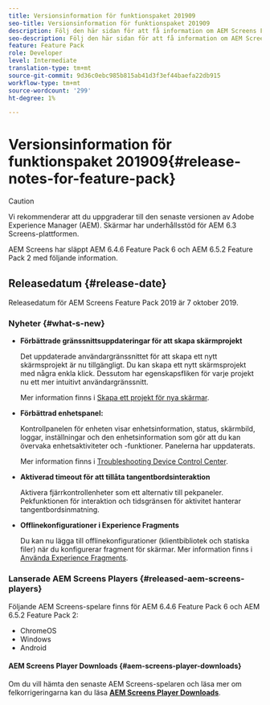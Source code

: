 ```yaml
---
title: Versionsinformation för funktionspaket 201909
seo-title: Versionsinformation för funktionspaket 201909
description: Följ den här sidan för att få information om AEM Screens Feature Pack 201909 släppt den 31 juli 2019.
seo-description: Följ den här sidan för att få information om AEM Screens Feature Pack 201909 släppt den 7 oktober 2019.
feature: Feature Pack
role: Developer
level: Intermediate
translation-type: tm+mt
source-git-commit: 9d36c0ebc985b815ab41d3f3ef44baefa22db915
workflow-type: tm+mt
source-wordcount: '299'
ht-degree: 1%

---
```



# Versionsinformation för funktionspaket 201909{#release-notes-for-feature-pack}

>[!CAUTION]
>
>Vi rekommenderar att du uppgraderar till den senaste versionen av Adobe Experience Manager (AEM). Skärmar har underhållsstöd för AEM 6.3 Screens-plattformen.

AEM Screens har släppt AEM 6.4.6 Feature Pack 6 och AEM 6.5.2 Feature Pack 2 med följande information.

## Releasedatum {#release-date}

Releasedatum för AEM Screens Feature Pack 2019 är 7 oktober 2019.

### Nyheter {#what-s-new}

* **Förbättrade gränssnittsuppdateringar för att skapa skärmprojekt**

   Det uppdaterade användargränssnittet för att skapa ett nytt skärmsprojekt är nu tillgängligt. Du kan skapa ett nytt skärmsprojekt med några enkla klick. Dessutom har egenskapsfliken för varje projekt nu ett mer intuitivt användargränssnitt.

   Mer information finns i [Skapa ett projekt för nya skärmar](creating-a-screens-project.md).

* **Förbättrad enhetspanel:**

   Kontrollpanelen för enheten visar enhetsinformation, status, skärmbild, loggar, inställningar och den enhetsinformation som gör att du kan övervaka enhetsaktiviteter och -funktioner. Panelerna har uppdaterats.

   Mer information finns i [Troubleshooting Device Control Center](monitoring-screens.md).

* **Aktiverad timeout för att tillåta tangentbordsinteraktion**

   Aktivera fjärrkontrollenheter som ett alternativ till pekpaneler. Pekfunktionen för interaktion och tidsgränsen för aktivitet hanterar tangentbordsinmatning.

* **Offlinekonfigurationer i Experience Fragments**

   Du kan nu lägga till offlinekonfigurationer (klientbibliotek och statiska filer) när du konfigurerar fragment för skärmar.
Mer information finns i [Använda Experience Fragments](experience-fragments-in-screens.md).

### Lanserade AEM Screens Players {#released-aem-screens-players}

Följande AEM Screens-spelare finns för AEM 6.4.6 Feature Pack 6 och AEM 6.5.2 Feature Pack 2:

* ChromeOS
* Windows
* Android

#### AEM Screens Player Downloads {#aem-screens-player-downloads}

Om du vill hämta den senaste AEM Screens-spelaren och läsa mer om felkorrigeringarna kan du läsa [**AEM Screens Player Downloads**](https://download.macromedia.com/screens/).
